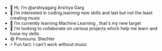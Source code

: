 - 👋 Hi, I’m @arshiyagarg Arshiya Garg
- 👀 I’m interested in coding,learning new skills and last but not the least creating music
- 🌱 I’m currently learning Machine Learning , that's my new target
- 💞️ I’m looking to collaborate on various projects which help me learn and hone my skills
- 😄 Pronouns: She/Her
- ⚡ Fun fact: I can't work without music

<!---
arshiyagarg/arshiyagarg is a ✨ special ✨ repository because its `README.md` (this file) appears on your GitHub profile.
You can click the Preview link to take a look at your changes.
--->
<!--- - 📫 How to reach me 
--->
